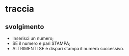 # traccia

## svolgimento

- Inserisci un numero;
- SE il numero è pari STAMPA;
- ALTRIMENTI SE è dispari stampa il numero successivo.
